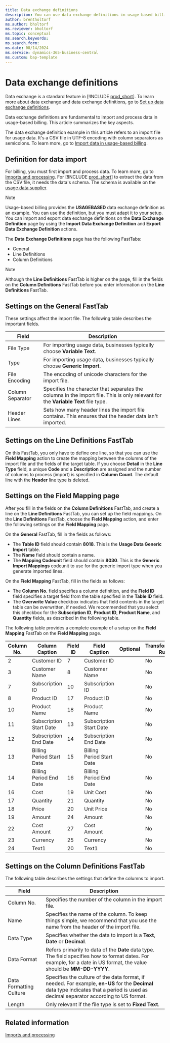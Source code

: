 ```yaml
---
title: Data exchange definitions
description: You can use data exchange definitions in usage-based billing.
author: brentholtorf
ms.author: bholtorf
ms.reviewer: bholtorf
ms.topic: conceptual
ms.search.keywords: 
ms.search.form: 
ms.date: 08/14/2024
ms.service: dynamics-365-business-central
ms.custom: bap-template
---
```

# Data exchange definitions

Data exchange is a standard feature in [!INCLUDE [prod_short](../../includes/prod_short.md)]. To learn more about data exchange and data exchange definitions, go to [Set up data exchange definitions](../../across-how-to-set-up-data-exchange-definitions.md). 

Data exchange definitions are fundamental to import and process data in usage-based billing. This article summarizes the key aspects.

The data exchange definition example in this article refers to an import file for usage data. It's a CSV file in UTF-8 encoding with column separators as semicolons. To learn more, go to [Import data in usage-based billing](../processing-usage-data/imports-processing.md).

## Definition for data import

For billing, you must first import and process data. To learn more, go to [Imports and processing](../processing-usage-data/imports-processing.md). For [!INCLUDE [prod_short](../../includes/prod_short.md)] to extract the data from the CSV file, it needs the data's schema. The schema is available on the [usage data supplier](suppliers.md).

> [!NOTE]
> Usage-based billing provides the **USAGEBASED** data exchange definition as an example. You can use the definition, but you must adapt it to your setup. You can import and export data exchange definitions on the **Data Exchange Definition** page by using the **Import Data Exchange Definition** and **Export Data Exchange Definition** actions.

The **Data Exchange Definitions** page has the following FastTabs:

* General
* Line Definitions
* Column Definitions

> [!NOTE]
> Although the **Line Definitions** FastTab is higher on the page, fill in the fields on the **Column Definitions** FastTab before you enter information on the **Line Definitions** FastTab.

## Settings on the General FastTab

These settings affect the import file. The following table describes the important fields.

|Field  |Description  |
|---------|---------|
|File Type     | For importing usage data, businesses typically choose **Variable Text**.        |
|Type     | For importing usage data, businesses typically choose **Generic Import**.        |
|File Encoding     | The encoding of unicode characters for the import file.        |
|Column Separator     | Specifies the character that separates the columns in the import file. This is only relevant for the **Variable Text** file type.        |
|Header Lines     | Sets how many header lines the import file contains. This ensures that the header data isn't imported.        |

## Settings on the Line Definitions FastTab

On this FastTab, you only have to define one line, so that you can use the **Field Mapping** action to create the mapping between the columns of the import file and the fields of the target table. If you choose **Detail** in the **Line Type** field, a unique **Code** and a **Description** are assigned and the number of columns to process (import) is specified in **Column Count**. The default line with the **Header** line type is deleted.


## Settings on the Field Mapping page

After you fill in the fields on the **Column Definitions** FastTab, and create a line on the **Line Definitions** FastTab, you can set up the field mappings. On the **Line Definitions** FastTab, choose the **Field Mapping** action, and enter the following settings on the **Field Mapping** page. 

On the **General** FastTab, fill in the fields as follows:

   * The **Table ID** field should contain **8018**. This is the **Usage Data Generic Import** table.
   * The **Name** field should contain a name.
   * The **Mapping Codeunit** field should contain **8030**. This is the **Generic Import Mappings** codeunit to use for the generic import type when you generate imported lines.
    
On the **Field Mapping** FastTab, fill in the fields as follows:
    
   * The **Column No.** field specifies a column definition, and the **Field ID** field specifies a target field from the table specified in the **Table ID** field.
   * The **Overwrite Value** checkbox indicates that field contents in the target table can be overwritten, if needed. We recommended that you select this checkbox for the **Subscription ID**, **Product ID**, **Product Name**, and **Quantity** fields, as described in the following table.

The following table provides a complete example of a setup on the **Field Mapping** FastTab on the **Field Mapping** page.

|Column No.  |Column Caption  |Field ID  |Field Caption  |Optional  |Transformation Rule  |Overwrite Value  |Priority  |
|---------|---------|---------|---------|---------|---------|---------|---------|
|2    | Customer ID   |  7       |   Customer ID      | |No |No | 0|
|3    | Customer Name |  8       |   Customer Name      | |No | No| 0|
|7    | Subscription ID |10      |   Subscription ID      | |No | Yes | 0|
|8    | Product ID    |  17      |   Product ID      | |No | Yes| 0|
|10   | Product Name |   18      |    Product Name     | |No | Yes| 0|
|11   | Subscription Start Date  |  13  | Subscription Start Date| |No | No| 0|
|12   | Subscription End Date    | 14  | Subscription End Date  | |No | No| 0|
|13 | Billing Period Start Date| 15 | Billing Period Start Date | |No | No| 0|
|14 | Billing Period End Date  | 16  | Billing Period End Date  | |No | No| 0|
|16   | Cost        |  19      |   Unit Cost      | |No | No| 0|
|17   | Quantity    |  21      |  Quantity        | |No | Yes| 0|
|18   | Price       |  20      |  Unit Price      | |No | No| 0|
|19   | Amount      |  24      |  Amount          | |No | No| 0|
|22   | Cost Amount |   27     |  Cost Amount     | |No | No| 0|
|23   | Currency    |  25      |  Currency        | |No | No| 0|
|24   | Text1       | 20       |  Text1           | | No| No| 0|

## Settings on the Column Definitions FastTab

The following table describes the settings that define the columns to import.

|Field  |Description  |
|---------|---------|
|Column No.     | Specifies the number of the column in the import file.        |
|Name     |  Specifies the name of the column. To keep things simple, we recommend that you use the name from the header of the import file.       |
|Data Type     | Specifies whether the data to import is a **Text**, **Date** or **Decimal**.        |
|Data Format     | Refers primarily to data of the **Date** data type. The field specifies how to format dates. For example, for a date in US format, the value should be **MM-DD-YYYY**.        |
|Data Formatting Culture     | Specifies the culture of the data format, if needed. For example, **en-US** for the **Decimal** data type indicates that a period is used as decimal separator according to US format.        |
|Length     | Only relevant if the file type is set to **Fixed Text**.        |

## Related information

[Imports and processing](../processing-usage-data/imports-processing.md)
